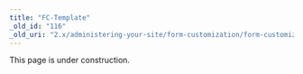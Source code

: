 ```yaml
---
title: "FC-Template"
_old_id: "116"
_old_uri: "2.x/administering-your-site/form-customization/form-customization-pages/fc-template"
---
```


This page is under construction.